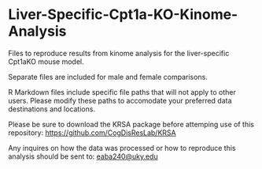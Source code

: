 # Liver-Specific-Cpt1a-KO-Kinome-Analysis

Files to reproduce results from kinome analysis for the liver-specific Cpt1aKO mouse model.

Separate files are included for male and female comparisons. 

R Markdown files include specific file paths that will not apply to other users. Please modify these paths to accomodate your preferred data destinations and locations.

Please be sure to download the KRSA package before attemping use of this repository: https://github.com/CogDisResLab/KRSA

Any inquires on how the data was processed or how to reproduce this analysis should be sent to: eaba240@uky.edu
